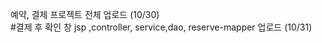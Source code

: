 예약, 결제 프로젝트 전체 업로드 (10/30) <br>
#결제 후 확인 창 jsp ,controller, service,dao, reserve-mapper 업로드 (10/31) 
